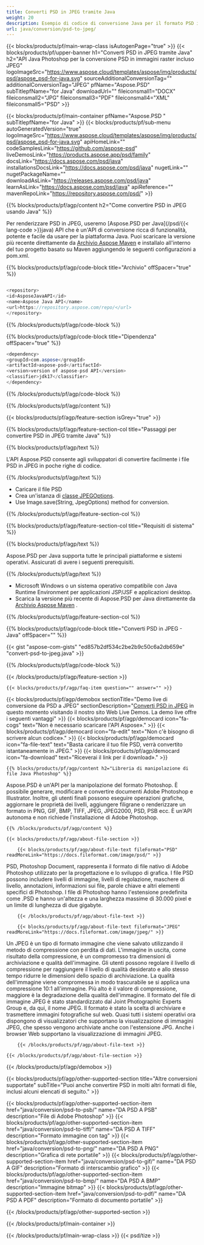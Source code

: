 ```yaml
---
title: Converti PSD in JPEG tramite Java
weight: 20
description: Esempio di codice di conversione Java per il formato PSD in file JPEG. Usa questo codice di esempio per convertire PSD in JPEG all'interno di qualsiasi applicazione Web o desktop basata su Java.
url: java/conversion/psd-to-jpeg/
---
```


{{< blocks/products/pf/main-wrap-class isAutogenPage="true" >}}
{{< blocks/products/pf/upper-banner h1="Converti PSD in JPEG tramite Java" h2="API Java Photoshop per la conversione PSD in immagini raster incluso JPEG" logoImageSrc="https://www.aspose.cloud/templates/aspose/img/products/psd/aspose_psd-for-java.svg" sourceAdditionalConversionTag="" additionalConversionTag="JPEG" pfName="Aspose.PSD" subTitlepfName="for Java" downloadUrl="" fileiconsmall1="DOCX" fileiconsmall2="JPG" fileiconsmall3="PDF" fileiconsmall4="XML" fileiconsmall5="PSD" >}}

{{< blocks/products/pf/main-container pfName="Aspose.PSD " subTitlepfName="for Java" >}}
{{< blocks/products/pf/sub-menu autoGeneratedVersion="true" logoImageSrc="https://www.aspose.cloud/templates/aspose/img/products/psd/aspose_psd-for-java.svg" apiHomeLink="" codeSamplesLink="https://github.com/aspose-psd" liveDemosLink="https://products.aspose.app/psd/family" docsLink="https://docs.aspose.com/psd/java" installationsDocsLink="https://docs.aspose.com/psd/java" nugetLink="" nugetPackageName="" downloadAsLink="https://releases.aspose.com/psd/java" learnAsLink="https://docs.aspose.com/psd/java" apiReference="" mavenRepoLink="https://repository.aspose.com/psd/" >}}

{{% blocks/products/pf/agp/content h2="Come convertire PSD in JPEG usando Java" %}}

 Per renderizzare PSD in JPEG, useremo
 [Aspose.PSD per Java](/psd/{{< lang-code >}}java) 
 API che è un'API di conversione ricca di funzionalità, potente e facile da usare per la piattaforma Java. Puoi scaricare la versione più recente direttamente da
 [Archivio Aspose Maven](https://repository.aspose.com/psd/) 
 e installalo all'interno del tuo progetto basato su Maven aggiungendo le seguenti configurazioni a pom.xml.

{{% blocks/products/pf/agp/code-block title="Archivio" offSpacer="true" %}}

```cs

<repository>
<id>AsposeJavaAPI</id>
<name>Aspose Java API</name>
<url>https://repository.aspose.com/repo/</url>
</repository>

```

{{% /blocks/products/pf/agp/code-block %}}

{{% blocks/products/pf/agp/code-block title="Dipendenza" offSpacer="true" %}}

```cs
<dependency>
<groupId>com.aspose</groupId>
<artifactId>aspose-psd</artifactId>
<version>version of aspose-psd API</version>
<classifier>jdk17</classifier>
</dependency>

```

{{% /blocks/products/pf/agp/code-block %}}

{{% /blocks/products/pf/agp/content %}}

{{< blocks/products/pf/agp/feature-section isGrey="true" >}}

{{% blocks/products/pf/agp/feature-section-col title="Passaggi per convertire PSD in JPEG tramite Java" %}}

{{% blocks/products/pf/agp/text %}}

 L'API Aspose.PSD consente agli sviluppatori di convertire facilmente i file PSD in JPEG in poche righe di codice.

{{% /blocks/products/pf/agp/text %}}

- Caricare il file PSD
- Crea un'istanza di [classe JPEGOptions](https://apireference.aspose.com/psd/java/com.aspose.psd.imageoptions/JpegOptions).
- Use Image.save(String, JpegOptions) method for conversion.

{{% /blocks/products/pf/agp/feature-section-col %}}

{{% blocks/products/pf/agp/feature-section-col title="Requisiti di sistema" %}}

{{% blocks/products/pf/agp/text %}}

 Aspose.PSD per Java supporta tutte le principali piattaforme e sistemi operativi. Assicurati di avere i seguenti prerequisiti.

{{% /blocks/products/pf/agp/text %}}

- Microsoft Windows o un sistema operativo compatibile con Java Runtime Environment per applicazioni JSP/JSF e applicazioni desktop.
- Scarica la versione più recente di Aspose.PSD per Java direttamente da
 [Archivio Aspose Maven](https://repository.aspose.com/psd/)  .

{{% /blocks/products/pf/agp/feature-section-col %}}

{{% blocks/products/pf/agp/code-block title="Converti PSD in JPEG - Java" offSpacer="" %}}

{{< gist "aspose-com-gists" "ed857b2df534c2be2b9c50c6a2db659e" "convert-psd-to-jpeg.java" >}}

{{% /blocks/products/pf/agp/code-block %}}

{{< /blocks/products/pf/agp/feature-section >}}

    {{< blocks/products/pf/agp/faq-item question="" answer="" >}}
 

<!-- aboutfile Starts -->

{{< blocks/products/pf/agp/demobox sectionTitle="Demo live di conversione da PSD a JPEG" sectionDescription="[Converti PSD in JPEG](https://products.aspose.app/psd/conversion/psd-to-jpeg) in questo momento visitando il nostro sito Web Live Demos. La demo live offre i seguenti vantaggi" >}}
        {{< blocks/products/pf/agp/democard icon="fa-cogs" text="Non è necessario scaricare l'API Aspose»." >}}
        {{< blocks/products/pf/agp/democard icon="fa-edit" text="Non c'è bisogno di scrivere alcun codice»." >}}
        {{< blocks/products/pf/agp/democard icon="fa-file-text" text="Basta caricare il tuo file PSD, verrà convertito istantaneamente in JPEG." >}}
        {{< blocks/products/pf/agp/democard icon="fa-download" text="Riceverai il link per il download»." >}}

    {{% blocks/products/pf/agp/content h2="Libreria di manipolazione di file Java Photoshop" %}}

 Aspose.PSD è un'API per la manipolazione del formato Photoshop. È possibile generare, modificare e convertire documenti Adobe Photoshop e Illustrator. Inoltre, gli utenti finali possono eseguire operazioni grafiche, aggiornare le proprietà dei livelli, aggiungere filigrane o renderizzare un formato in PNG, GIF, BMP, TIFF, JPEG, JPEG2000, PSD, PSB ecc. È un'API autonoma e non richiede l'installazione di Adobe Photoshop. 



    {{% /blocks/products/pf/agp/content %}}

    {{< blocks/products/pf/agp/about-file-section >}}

        {{< blocks/products/pf/agp/about-file-text fileFormat="PSD" readMoreLink="https://docs.fileformat.com/image/psd/" >}}

PSD, Photoshop Document, rappresenta il formato di file nativo di Adobe Photoshop utilizzato per la progettazione e lo sviluppo di grafica. I file PSD possono includere livelli di immagine, livelli di regolazione, maschere di livello, annotazioni, informazioni sui file, parole chiave e altri elementi specifici di Photoshop. I file di Photoshop hanno l'estensione predefinita come .PSD e hanno un'altezza e una larghezza massime di 30.000 pixel e un limite di lunghezza di due gigabyte.


        {{< /blocks/products/pf/agp/about-file-text >}}

        {{< blocks/products/pf/agp/about-file-text fileFormat="JPEG" readMoreLink="https://docs.fileformat.com/image/jpeg/" >}}

Un JPEG è un tipo di formato immagine che viene salvato utilizzando il metodo di compressione con perdita di dati. L'immagine in uscita, come risultato della compressione, è un compromesso tra dimensioni di archiviazione e qualità dell'immagine. Gli utenti possono regolare il livello di compressione per raggiungere il livello di qualità desiderato e allo stesso tempo ridurre le dimensioni dello spazio di archiviazione. La qualità dell'immagine viene compromessa in modo trascurabile se si applica una compressione 10:1 all'immagine. Più alto è il valore di compressione, maggiore è la degradazione della qualità dell'immagine. Il formato del file di immagine JPEG è stato standardizzato dal Joint Photographic Experts Group e, da qui, il nome JPEG. Il formato è stato la scelta di archiviare e trasmettere immagini fotografiche sul web. Quasi tutti i sistemi operativi ora dispongono di visualizzatori che supportano la visualizzazione di immagini JPEG, che spesso vengono archiviate anche con l'estensione JPG. Anche i browser Web supportano la visualizzazione di immagini JPEG.


        {{< /blocks/products/pf/agp/about-file-text >}}

    {{< /blocks/products/pf/agp/about-file-section >}}

{{< /blocks/products/pf/agp/demobox >}}

<!-- aboutfile Ends -->

{{< blocks/products/pf/agp/other-supported-section title="Altre conversioni supportate" subTitle="Puoi anche convertire PSD in molti altri formati di file, inclusi alcuni elencati di seguito." >}}

{{< blocks/products/pf/agp/other-supported-section-item href="java/conversion/psd-to-psb/" name="DA PSD A PSB" description="File di Adobe Photoshop" >}}
{{< blocks/products/pf/agp/other-supported-section-item href="java/conversion/psd-to-tiff/" name="DA PSD A TIFF" description="Formato immagine con tag" >}}
{{< blocks/products/pf/agp/other-supported-section-item href="java/conversion/psd-to-png/" name="DA PSD A PNG" description="Grafica di rete portatile" >}}
{{< blocks/products/pf/agp/other-supported-section-item href="java/conversion/psd-to-gif/" name="DA PSD A GIF" description="Formato di interscambio grafico" >}}
{{< blocks/products/pf/agp/other-supported-section-item href="java/conversion/psd-to-bmp/" name="DA PSD A BMP" description="Immagine bitmap" >}}
{{< blocks/products/pf/agp/other-supported-section-item href="java/conversion/psd-to-pdf/" name="DA PSD A PDF" description="Formato di documento portatile" >}}

{{< /blocks/products/pf/agp/other-supported-section >}}

{{< /blocks/products/pf/main-container >}}
    
{{< /blocks/products/pf/main-wrap-class >}}
{{< psd/tize >}}
